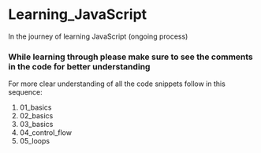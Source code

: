 # Learning_JavaScript
In the journey of learning JavaScript (ongoing process)

<h3>While learning through please make sure to see the comments in the code for better understanding</h3>

For more clear understanding of all the code snippets follow in this sequence:
1. 01_basics
2. 02_basics
3. 03_basics
4. 04_control_flow
5. 05_loops
